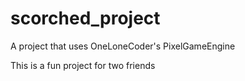 # scorched_project
A project that uses OneLoneCoder's PixelGameEngine

This is a fun project for two friends